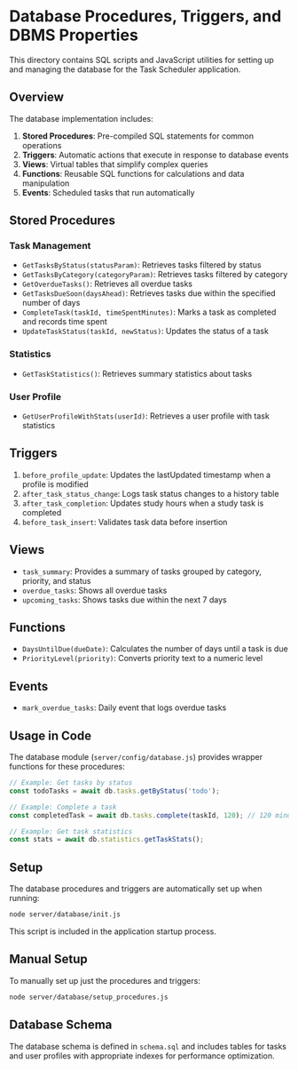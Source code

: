 # Database Procedures, Triggers, and DBMS Properties

This directory contains SQL scripts and JavaScript utilities for setting up and managing the database for the Task Scheduler application.

## Overview

The database implementation includes:

1. **Stored Procedures**: Pre-compiled SQL statements for common operations
2. **Triggers**: Automatic actions that execute in response to database events
3. **Views**: Virtual tables that simplify complex queries
4. **Functions**: Reusable SQL functions for calculations and data manipulation
5. **Events**: Scheduled tasks that run automatically

## Stored Procedures

### Task Management

- `GetTasksByStatus(statusParam)`: Retrieves tasks filtered by status
- `GetTasksByCategory(categoryParam)`: Retrieves tasks filtered by category
- `GetOverdueTasks()`: Retrieves all overdue tasks
- `GetTasksDueSoon(daysAhead)`: Retrieves tasks due within the specified number of days
- `CompleteTask(taskId, timeSpentMinutes)`: Marks a task as completed and records time spent
- `UpdateTaskStatus(taskId, newStatus)`: Updates the status of a task

### Statistics

- `GetTaskStatistics()`: Retrieves summary statistics about tasks

### User Profile

- `GetUserProfileWithStats(userId)`: Retrieves a user profile with task statistics

## Triggers

1. `before_profile_update`: Updates the lastUpdated timestamp when a profile is modified
2. `after_task_status_change`: Logs task status changes to a history table
3. `after_task_completion`: Updates study hours when a study task is completed
4. `before_task_insert`: Validates task data before insertion

## Views

- `task_summary`: Provides a summary of tasks grouped by category, priority, and status
- `overdue_tasks`: Shows all overdue tasks
- `upcoming_tasks`: Shows tasks due within the next 7 days

## Functions

- `DaysUntilDue(dueDate)`: Calculates the number of days until a task is due
- `PriorityLevel(priority)`: Converts priority text to a numeric level

## Events

- `mark_overdue_tasks`: Daily event that logs overdue tasks

## Usage in Code

The database module (`server/config/database.js`) provides wrapper functions for these procedures:

```javascript
// Example: Get tasks by status
const todoTasks = await db.tasks.getByStatus('todo');

// Example: Complete a task
const completedTask = await db.tasks.complete(taskId, 120); // 120 minutes spent

// Example: Get task statistics
const stats = await db.statistics.getTaskStats();
```

## Setup

The database procedures and triggers are automatically set up when running:

```bash
node server/database/init.js
```

This script is included in the application startup process.

## Manual Setup

To manually set up just the procedures and triggers:

```bash
node server/database/setup_procedures.js
```

## Database Schema

The database schema is defined in `schema.sql` and includes tables for tasks and user profiles with appropriate indexes for performance optimization.
